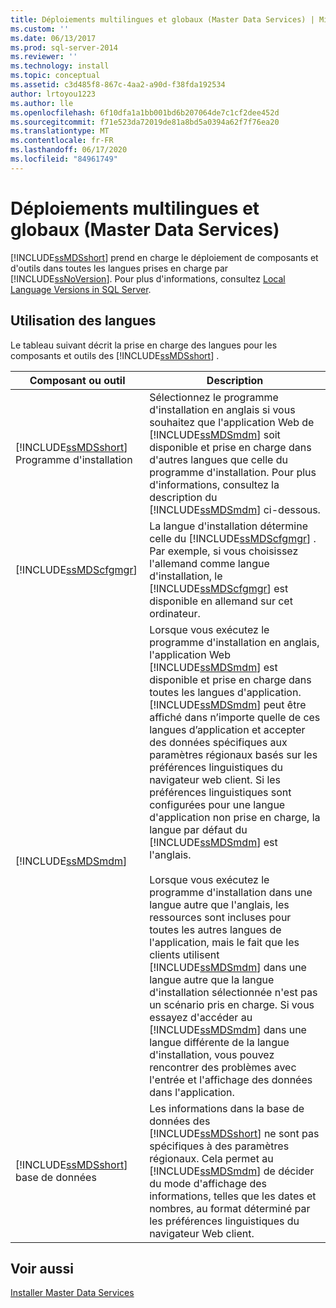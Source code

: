 ```yaml
---
title: Déploiements multilingues et globaux (Master Data Services) | Microsoft Docs
ms.custom: ''
ms.date: 06/13/2017
ms.prod: sql-server-2014
ms.reviewer: ''
ms.technology: install
ms.topic: conceptual
ms.assetid: c3d485f8-867c-4aa2-a90d-f38fda192534
author: lrtoyou1223
ms.author: lle
ms.openlocfilehash: 6f10dfa1a1bb001bd6b207064de7c1cf2dee452d
ms.sourcegitcommit: f71e523da72019de81a8bd5a0394a62f7f76ea20
ms.translationtype: MT
ms.contentlocale: fr-FR
ms.lasthandoff: 06/17/2020
ms.locfileid: "84961749"
---
```

# <a name="multi-lingual-and-global-deployments-master-data-services"></a>Déploiements multilingues et globaux (Master Data Services)
  [!INCLUDE[ssMDSshort](../../includes/ssmdsshort-md.md)] prend en charge le déploiement de composants et d'outils dans toutes les langues prises en charge par [!INCLUDE[ssNoVersion](../../includes/ssnoversion-md.md)]. Pour plus d'informations, consultez [Local Language Versions in SQL Server](../../sql-server/install/local-language-versions-in-sql-server.md).  
  
## <a name="how-languages-are-used"></a>Utilisation des langues  
 Le tableau suivant décrit la prise en charge des langues pour les composants et outils des [!INCLUDE[ssMDSshort](../../includes/ssmdsshort-md.md)] .  
  
|Composant ou outil|Description|  
|-----------------------|-----------------|  
|[!INCLUDE[ssMDSshort](../../includes/ssmdsshort-md.md)] Programme d'installation|Sélectionnez le programme d'installation en anglais si vous souhaitez que l'application Web de [!INCLUDE[ssMDSmdm](../../includes/ssmdsmdm-md.md)] soit disponible et prise en charge dans d'autres langues que celle du programme d'installation. Pour plus d'informations, consultez la description du [!INCLUDE[ssMDSmdm](../../includes/ssmdsmdm-md.md)] ci-dessous.|  
|[!INCLUDE[ssMDScfgmgr](../../includes/ssmdscfgmgr-md.md)]|La langue d'installation détermine celle du [!INCLUDE[ssMDScfgmgr](../../includes/ssmdscfgmgr-md.md)] . Par exemple, si vous choisissez l'allemand comme langue d'installation, le [!INCLUDE[ssMDScfgmgr](../../includes/ssmdscfgmgr-md.md)] est disponible en allemand sur cet ordinateur.|  
|[!INCLUDE[ssMDSmdm](../../includes/ssmdsmdm-md.md)]|Lorsque vous exécutez le programme d'installation en anglais, l'application Web [!INCLUDE[ssMDSmdm](../../includes/ssmdsmdm-md.md)] est disponible et prise en charge dans toutes les langues d'application. [!INCLUDE[ssMDSmdm](../../includes/ssmdsmdm-md.md)] peut être affiché dans n’importe quelle de ces langues d’application et accepter des données spécifiques aux paramètres régionaux basés sur les préférences linguistiques du navigateur web client. Si les préférences linguistiques sont configurées pour une langue d'application non prise en charge, la langue par défaut du [!INCLUDE[ssMDSmdm](../../includes/ssmdsmdm-md.md)] est l'anglais.<br /><br /> Lorsque vous exécutez le programme d'installation dans une langue autre que l'anglais, les ressources sont incluses pour toutes les autres langues de l'application, mais le fait que les clients utilisent [!INCLUDE[ssMDSmdm](../../includes/ssmdsmdm-md.md)] dans une langue autre que la langue d'installation sélectionnée n'est pas un scénario pris en charge. Si vous essayez d'accéder au [!INCLUDE[ssMDSmdm](../../includes/ssmdsmdm-md.md)] dans une langue différente de la langue d'installation, vous pouvez rencontrer des problèmes avec l'entrée et l'affichage des données dans l'application.|  
|[!INCLUDE[ssMDSshort](../../includes/ssmdsshort-md.md)] base de données|Les informations dans la base de données des [!INCLUDE[ssMDSshort](../../includes/ssmdsshort-md.md)] ne sont pas spécifiques à des paramètres régionaux. Cela permet au [!INCLUDE[ssMDSmdm](../../includes/ssmdsmdm-md.md)] de décider du mode d'affichage des informations, telles que les dates et nombres, au format déterminé par les préférences linguistiques du navigateur Web client.|  
  
## <a name="see-also"></a>Voir aussi  
 [Installer Master Data Services](install-master-data-services.md)  
  
  
